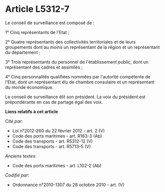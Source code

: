 # Article L5312-7

Le conseil de surveillance est composé de :

1° Cinq représentants de l'Etat ;

2° Quatre représentants des collectivités territoriales et de leurs groupements dont au moins un représentant de la région et
un représentant du département ;

3° Trois représentants du personnel de l'établissement public, dont un représentant des cadres et assimilés ;

4° Cinq personnalités qualifiées nommées par l'autorité compétente de l'Etat, dont un représentant élu de chambre consulaire
et un représentant du monde économique.

Le conseil de surveillance élit son président. La voix du président est prépondérante en cas de partage égal des voix.

**Liens relatifs à cet article**

_Cité par_:

  - Loi n°2012-260 du 22 février 2012 - art. 2 (V)
  - Code des ports maritimes - art. R163-3 (Ab)
  - Code des transports - art. R5312-12 (V)
  - Code des transports - art. R5713-5 (V)

_Anciens textes_:

  - Code des ports maritimes - art. L102-2 (Ab)

_Codifié par_:

  - Ordonnance n°2010-1307 du 28 octobre 2010 - art. (V)
